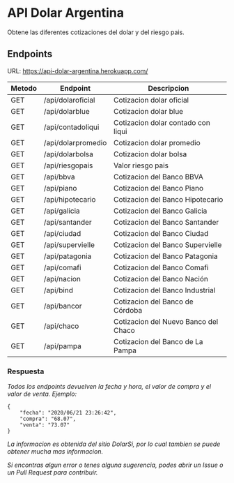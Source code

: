 # API Dolar Argentina

Obtene las diferentes cotizaciones del dolar y del riesgo pais.

## Endpoints

URL: https://api-dolar-argentina.herokuapp.com/

| Metodo | Endpoint | Descripcion |
| ------ | ------ | ------ |
| GET | /api/dolaroficial | Cotizacion dolar oficial |
| GET | /api/dolarblue | Cotizacion dolar blue |
| GET | /api/contadoliqui | Cotizacion dolar contado con liqui |
| GET | /api/dolarpromedio | Cotizacion dolar promedio |
| GET | /api/dolarbolsa | Cotizacion dolar bolsa |
| GET | /api/riesgopais | Valor riesgo pais |
| GET | /api/bbva | Cotizacion del Banco BBVA |
| GET | /api/piano | Cotizacion del Banco Piano |
| GET | /api/hipotecario | Cotizacion del Banco Hipotecario |
| GET | /api/galicia | Cotizacion del Banco Galicia |
| GET | /api/santander | Cotizacion del Banco Santander |
| GET | /api/ciudad | Cotizacion del Banco Ciudad |
| GET | /api/supervielle | Cotizacion del Banco Supervielle |
| GET | /api/patagonia | Cotizacion del Banco Patagonia |
| GET | /api/comafi | Cotizacion del Banco Comafi |
| GET | /api/nacion | Cotizacion del Banco Nación |
| GET | /api/bind | Cotizacion del Banco Industrial |
| GET | /api/bancor | Cotizacion del Banco de Córdoba |
| GET | /api/chaco | Cotizacion del Nuevo Banco del Chaco |
| GET | /api/pampa | Cotizacion del Banco de La Pampa |

### Respuesta

_Todos los endpoints devuelven la fecha y hora, el valor de compra y el valor de venta. Ejemplo:_

```
{
    "fecha": "2020/06/21 23:26:42",
    "compra": "68.07",
    "venta": "73.07"
}
```

_La informacion es obtenida del sitio DolarSi, por lo cual tambien se puede obtener mucha mas informacion._

_Si encontras algun error o tenes alguna sugerencia, podes abrir un Issue o un Pull Request para contribuir._

